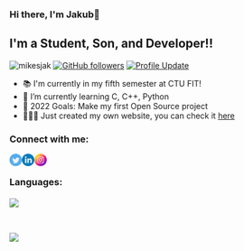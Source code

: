 ### Hi there, I'm Jakub👋 

## I'm a Student, Son, and Developer!!

<p align="left"> 
    <img src="https://komarev.com/ghpvc/?username=mikesjak" alt="mikesjak"/>   
    <a href="https://github.com/mikesjak?tab=followers"><img alt="GitHub followers" src="https://img.shields.io/github/followers/mikesjak?color=4C1&logo=github"></a>     
    <a href="https://github.com/mikesjak/mikesjak" target="_blank"><img alt="Profile Update" src="https://img.shields.io/github/last-commit/mikesjak/mikesjak?label=Profile%20update&style=fflat-square&color=brightgreen"></a>

- 📚  I'm currently in my fifth semester at CTU FIT!
- 🌱  I’m currently learning C, C++, Python
- 🥅  2022 Goals: Make my first Open Source project
- 🙋🏻‍♂️  Just created my own website, you can check it <a href="https://www.jakubmikes.cz">here</a>

### Connect with me:

[<img align="left" alt="Twitter" width="22px" src="twitter.png" />][twitter]
[<img align="left" alt="LinkedIn" width="22px" src="linkedin.png" />][linkedin]
[<img align="left" alt="Instagram" width="22px" src="instagram.png" />][instagram]

<br />

### Languages:

<a href="https://github.com/anuraghazra/github-readme-stats"><img align="center" src="https://github-readme-stats.vercel.app/api/top-langs/?username=mikesjak&layout=compact&theme=tokyonight&hide_border=true" /></a> 

<br />

[twitter]: https://twitter.com/mikesjak
[youtube]: https://www.youtube.com/channel/UCBNrdjR4b70gMnjh8_wSP7w
[instagram]: https://www.instagram.com/kubamikesu/
[linkedin]: https://www.linkedin.com/in/mikesjak/

![](https://hit.yhype.me/github/profile?user_id=97596417)

